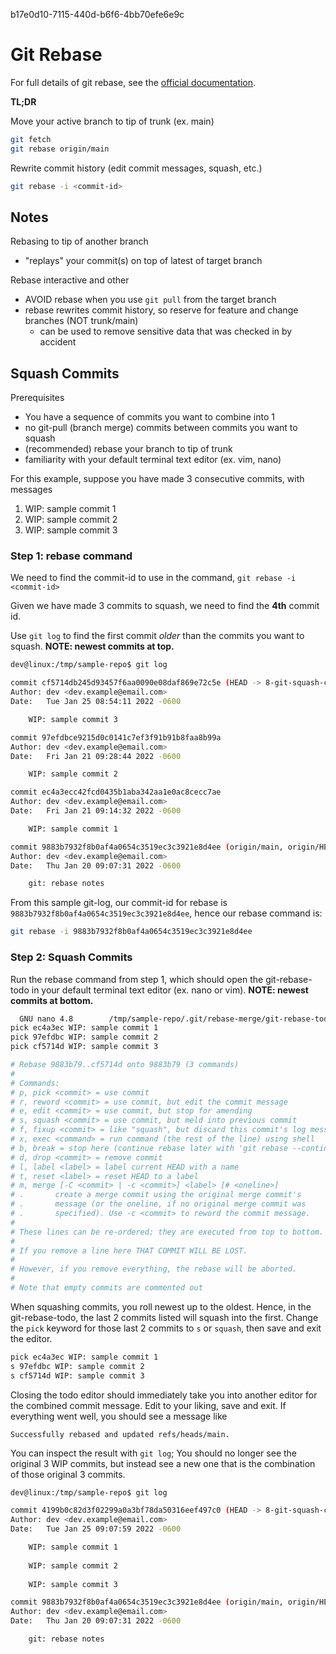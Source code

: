 b17e0d10-7115-440d-b6f6-4bb70efe6e9c

# Git Rebase

For full details of git rebase, see the
[official documentation](https://git-scm.com/book/en/v2/Git-Branching-Rebasing).

**TL;DR**

Move your active branch to tip of trunk (ex. main)

```bash
git fetch
git rebase origin/main
```

Rewrite commit history (edit commit messages, squash, etc.)

```bash
git rebase -i <commit-id>
```

## Notes

Rebasing to tip of another branch
- "replays" your commit(s) on top of latest of target branch

Rebase interactive and other
- AVOID rebase when you use `git pull` from the target branch
- rebase rewrites commit history, so reserve for feature and change branches
  (NOT trunk/main)
  - can be used to remove sensitive data that
    was checked in by accident

## Squash Commits

Prerequisites
- You have a sequence of commits you want to combine into 1
- no git-pull (branch merge) commits between commits you want to squash
- (recommended) rebase your branch to tip of trunk
- familiarity with your default terminal text editor (ex. vim, nano)

For this example, suppose you have made 3 consecutive commits, with messages
1. WIP: sample commit 1
2. WIP: sample commit 2
3. WIP: sample commit 3

### Step 1: rebase command

We need to find the commit-id to use in the command, `git rebase -i <commit-id>`

Given we have made 3 commits to squash, we need to find the **4th** commit id.

Use `git log` to find the first commit _older_ than the commits you want to
squash. **NOTE: newest commits at top.**

```bash
dev@linux:/tmp/sample-repo$ git log

commit cf5714db245d93457f6aa0090e08daf869e72c5e (HEAD -> 8-git-squash-commits)
Author: dev <dev.example@email.com>
Date:   Tue Jan 25 08:54:11 2022 -0600

    WIP: sample commit 3

commit 97efdbce9215d0c0141c7ef3f91b91b8faa8b99a
Author: dev <dev.example@email.com>
Date:   Fri Jan 21 09:28:44 2022 -0600

    WIP: sample commit 2

commit ec4a3ecc42fcd0435b1aba342aa1e0ac8cecc7ae
Author: dev <dev.example@email.com>
Date:   Fri Jan 21 09:14:32 2022 -0600

    WIP: sample commit 1

commit 9883b7932f8b0af4a0654c3519ec3c3921e8d4ee (origin/main, origin/HEAD, origin/8-git-squash-commits, main)
Author: dev <dev.example@email.com>
Date:   Thu Jan 20 09:07:31 2022 -0600

    git: rebase notes
```

From this sample git-log, our commit-id for rebase is
`9883b7932f8b0af4a0654c3519ec3c3921e8d4ee`, hence our rebase command is:
```bash
git rebase -i 9883b7932f8b0af4a0654c3519ec3c3921e8d4ee
```

### Step 2: Squash Commits

Run the rebase command from step 1, which should open the git-rebase-todo in
your default terminal text editor (ex. nano or vim). **NOTE: newest commits at
bottom.**

```bash
  GNU nano 4.8        /tmp/sample-repo/.git/rebase-merge/git-rebase-todo
pick ec4a3ec WIP: sample commit 1
pick 97efdbc WIP: sample commit 2
pick cf5714d WIP: sample commit 3

# Rebase 9883b79..cf5714d onto 9883b79 (3 commands)
#
# Commands:
# p, pick <commit> = use commit
# r, reword <commit> = use commit, but edit the commit message
# e, edit <commit> = use commit, but stop for amending
# s, squash <commit> = use commit, but meld into previous commit
# f, fixup <commit> = like "squash", but discard this commit's log message
# x, exec <command> = run command (the rest of the line) using shell
# b, break = stop here (continue rebase later with 'git rebase --continue')
# d, drop <commit> = remove commit
# l, label <label> = label current HEAD with a name
# t, reset <label> = reset HEAD to a label
# m, merge [-C <commit> | -c <commit>] <label> [# <oneline>]
# .       create a merge commit using the original merge commit's
# .       message (or the oneline, if no original merge commit was
# .       specified). Use -c <commit> to reword the commit message.
#
# These lines can be re-ordered; they are executed from top to bottom.
#
# If you remove a line here THAT COMMIT WILL BE LOST.
#
# However, if you remove everything, the rebase will be aborted.
#
# Note that empty commits are commented out
```

When squashing commits, you roll newest up to the oldest. Hence,
in the git-rebase-todo, the last 2 commits listed will squash into the first.
Change the `pick` keyword for those last 2 commits to `s` or `squash`, then save
and exit the editor.

```bash
pick ec4a3ec WIP: sample commit 1
s 97efdbc WIP: sample commit 2
s cf5714d WIP: sample commit 3
```

Closing the todo editor should immediately take you into another editor for the
combined commit message. Edit to your liking, save and exit. If everything went well, you should see a message like

```
Successfully rebased and updated refs/heads/main.
```

You can inspect the result with `git log`; You should no longer see the original
3 WIP commits, but instead see a new one that is the combination of those
original 3 commits.

```bash
dev@linux:/tmp/sample-repo$ git log

commit 4199b0c82d3f02299a0a3bf78da50316eef497c0 (HEAD -> 8-git-squash-commits)
Author: dev <dev.example@email.com>
Date:   Tue Jan 25 09:07:59 2022 -0600

    WIP: sample commit 1
    
    WIP: sample commit 2
    
    WIP: sample commit 3

commit 9883b7932f8b0af4a0654c3519ec3c3921e8d4ee (origin/main, origin/HEAD, origin/8-git-squash-commits, main)
Author: dev <dev.example@email.com>
Date:   Thu Jan 20 09:07:31 2022 -0600

    git: rebase notes
```
